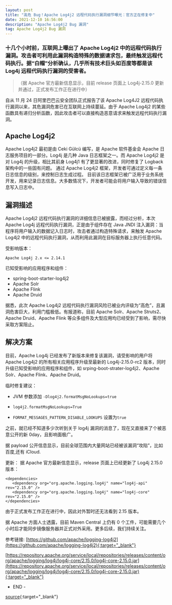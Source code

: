 ```yaml
---
layout: post
title: "高危 Bug！Apache Log4j2 远程代码执行漏洞细节曝光：官方正在修复中"
date: 2021-12-10 16:56:00
description: "Apache Log4j2 Bug 漏洞"
tag: Apache Log4j2 Bug 漏洞
---
```


### 十几个小时前，互联网上曝出了 Apache Log4j2 中的远程代码执行漏洞。攻击者可利用此漏洞构造特殊的数据请求包，最终触发远程代码执行。据“白帽”分析确认，几乎所有技术巨头如百度等都是该 Log4j 远程代码执行漏洞的受害者。
>（据 Apache 官方最新信息显示，目前 release 页面上 Log4j-2.15.0 更新并通过，正式发布工作正在进行中）

自从 11 月 24 日阿里巴巴云安全团队正式报告了该 Apache Log4J2 远程代码执行漏洞以来，其危漏洞危害已在互联网上持续蔓延。由于 Apache Log4j2 的某些函数具有递归分析函数，因此攻击者可以直接构造恶意请求来触发远程代码执行漏洞。

## Apache Log4j2
Apache Log4j2 最初是由 Ceki Gülcü 编写，是 Apache 软件基金会 Apache 日志服务项目的一部分。Log4j 是几种 Java 日志框架之一。而 Apache Log4j2 是对 Log4j 的升级，相比其前身 Log4j1 有了更显著的改进，同时修复了 Logback 架构中的一些固有问题。
通过 Apache Log4j2 框架，开发者可通过定义每一条日志信息的级别，来控制日志生成过程。
目前该日志框架已被广泛用于业务系统开发，用来记录日志信息。大多数情况下，开发者可能会将用户输入导致的错误信息写入日志中。

## 漏洞描述
Apache Log4j2 远程代码执行漏洞的详细信息已被披露，而经过分析，本次 Apache Log4j 远程代码执行漏洞，正是由于组件存在 Java JNDI 注入漏洞：当程序将用户输入的数据记入日志时，攻击者通过构造特殊请求，来触发 Apache Log4j2 中的远程代码执行漏洞，从而利用此漏洞在目标服务器上执行任意代码。

受影响版本：

`Apache Log4j 2.x <= 2.14.1`

已知受影响的应用程序和组件：

* spring-boot-starter-log4j2
* Apache Solr
* Apache Flink
* Apache Druid

据悉，此次 Apache Log4j2 远程代码执行漏洞风险已被业内评级为“高危”，且漏洞危害巨大，利用门槛极低。有报道称，目前 Apache Solr、Apache Struts2、Apache Druid、Apache Flink 等众多组件及大型应用均已经受到了影响，需尽快采取方案阻止。

## 解决方案

目前，Apache Log4j 已经发布了新版本来修复该漏洞，请受影响的用户将 Apache Log4j2 的所有相关应用程序升级至最新的 Log4j-2.15.0-rc2 版本，同时升级已知受影响的应用程序和组件，如 srping-boot-strater-log4j2、Apache Solr、Apache Flink、Apache Druid。

临时修复建议：

* JVM 参数添加 `-Dlog4j2.formatMsgNoLookups=true`
  
* `log4j2.formatMsgNoLookups=True`
  
* `FORMAT_MESSAGES_PATTERN_DISABLE_LOOKUPS` 设置为`true`

之前，就已经不知道多少次听到关于 log4j 漏洞的消息了，现在又直接来了个被恶意公开的新 0day，且影响面极广。

据 payload 公开信息显示，目前全球范围内大量网站已经被该漏洞“攻陷”，比如百度,还有 iCloud.


更新：
据 Apache 官方最新信息显示，release 页面上已经更新了 Log4j 2.15.0 版本：

```
<dependencies>
   <dependency org="org.apache.logging.log4j" name="log4j-api" rev="2.15.0" />
   <dependency org="org.apache.logging.log4j" name="log4j-core" rev="2.15.0" />
</dependencies>
```

由于正式发布工作正在进行中，因此对外暂时还无法看到 2.15 版本。

据 Apache 方面人士透露，目前 Maven Central 上仍有 0 个工件，可能需要几个小时后才能同步镜像服务器并正式对外采用。更多后续，我们持续关注。

参考链接: 
[https://github.com/apache/logging-log4j2](https://github.com/apache/logging-log4j2){:target="_blank"}

[https://repository.apache.org/service/local/repositories/releases/content/org/apache/logging/log4j/log4j-core/2.15.0/log4j-core-2.15.0.jar](https://repository.apache.org/service/local/repositories/releases/content/org/apache/logging/log4j/log4j-core/2.15.0/log4j-core-2.15.0.jar){:target="_blank"}
- END -

[source](https://telegra.ph/%E9%AB%98%E5%8D%B1-BugApache-Log4j2-%E8%BF%9C%E7%A8%8B%E4%BB%A3%E7%A0%81%E6%89%A7%E8%A1%8C%E6%BC%8F%E6%B4%9E%E7%BB%86%E8%8A%82%E6%9B%9D%E5%85%89%E5%AE%98%E6%96%B9%E6%AD%A3%E5%9C%A8%E4%BF%AE%E5%A4%8D%E4%B8%AD-12-10){:target="_blank"}